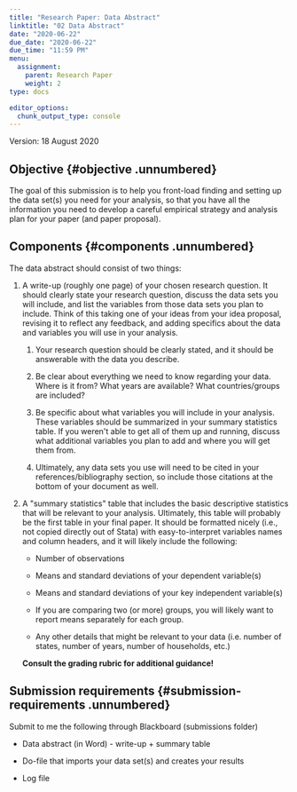 ```yaml
---
title: "Research Paper: Data Abstract"
linktitle: "02 Data Abstract"
date: "2020-06-22"
due_date: "2020-06-22"
due_time: "11:59 PM"
menu:
  assignment:
    parent: Research Paper
    weight: 2
type: docs

editor_options: 
  chunk_output_type: console
---
```


Version: 18 August 2020 



## Objective {#objective .unnumbered}

The goal of this submission is to help you front-load finding and
setting up the data set(s) you need for your analysis, so that you have
all the information you need to develop a careful empirical strategy and
analysis plan for your paper (and paper proposal).

## Components {#components .unnumbered}

The data abstract should consist of two things:

1.  A write-up (roughly one page) of your chosen research question. It
    should clearly state your research question, discuss the data sets
    you will include, and list the variables from those data sets you
    plan to include. Think of this taking one of your ideas from your
    idea proposal, revising it to reflect any feedback, and adding
    specifics about the data and variables you will use in your
    analysis.

    1.  Your research question should be clearly stated, and it should
        be answerable with the data you describe.

    2.  Be clear about everything we need to know regarding your data.
        Where is it from? What years are available? What
        countries/groups are included?

    3.  Be specific about what variables you will include in your
        analysis. These variables should be summarized in your summary
        statistics table. If you weren't able to get all of them up and
        running, discuss what additional variables you plan to add and
        where you will get them from.

    4.  Ultimately, any data sets you use will need to be cited in your
        references/bibliography section, so include those citations at
        the bottom of your document as well.

2.  A "summary statistics" table that includes the basic descriptive
    statistics that will be relevant to your analysis. Ultimately, this
    table will probably be the first table in your final paper. It
    should be formatted nicely (i.e., not copied directly out of Stata)
    with easy-to-interpret variables names and column headers, and it
    will likely include the following:

    -   Number of observations

    -   Means and standard deviations of your dependent variable(s)

    -   Means and standard deviations of your key independent
        variable(s)

    -   If you are comparing two (or more) groups, you will likely want
        to report means separately for each group.

    -   Any other details that might be relevant to your data (i.e.
        number of states, number of years, number of households, etc.)

    **Consult the grading rubric for additional guidance!**

## Submission requirements {#submission-requirements .unnumbered}

Submit to me the following through Blackboard (submissions folder)

-   Data abstract (in Word) - write-up + summary table

-   Do-file that imports your data set(s) and creates your results

-   Log file
